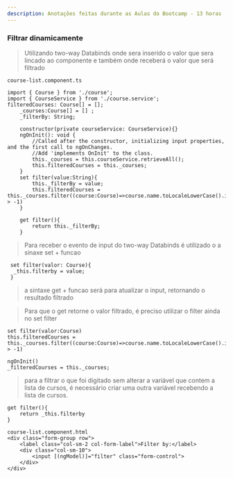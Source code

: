```yaml
---
description: Anotações feitas durante as Aulas do Bootcamp - 13 horas
---
```


### Filtrar dinamicamente 

> Utilizando  two-way Databinds onde sera inserido o valor que sera lincado ao componente e também onde receberá o valor que será filtrado

```text
course-list.component.ts

import { Course } from './course';
import { CourseService } from './course.service';
filteredCourses: Course[] = [];
    _courses:Course[] = [] ;
    _filterBy: String;
    
    constructor(private courseService: CourseService){}
    ngOnInit(): void {
        //Called after the constructor, initializing input properties, and the first call to ngOnChanges.
        //Add 'implements OnInit' to the class.
        this._courses = this.courseService.retrieveAll();
        this.filteredCourses = this._courses;
    }
    set filter(value:String){
        this._filterBy = value;
        this.filteredCourses = this._courses.filter((course:Course)=>course.name.toLocaleLowerCase().indexOf(this._filterBy.toLocaleLowerCase()) > -1)
    }

    get filter(){
        return this._filterBy;
    }
```

> Para receber o evento de input do two-way Databinds é utilizado o a sinaxe set + funcao

```text
 set filter(valor: Course){
  _this.filterby = value;
 }
```

> a sintaxe get + funcao será para atualizar o input, retornando o resultado filtrado

> Para que o get retorne o valor filtrado, é preciso utilizar o filter ainda no set filter

```text
set filter(valor:Course)
this.filteredCourses = this._courses.filter((course:Course)=>course.name.toLocaleLowerCase().indexOf(this._filterBy.toLocaleLowerCase()) > -1)
```

```text
ngOnInit()
_filteredCourses = this._courses;
```

> para a filtrar o que foi digitado sem alterar a variável que contem a lista de cursos, é necessário criar uma outra variável recebendo a lista de cursos.

```text
get filter(){
    return _this.filterby 
}

```

```text
course-list.component.html
<div class="form-group row">
    <label class="col-sm-2 col-form-label">Filter by:</label>
    <div class="col-sm-10">
        <input [(ngModel)]="filter" class="form-control">
    </div>
</div>
```



